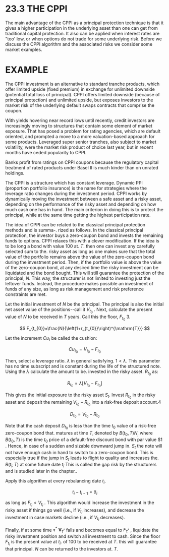 # 23.3 THE CPPI  

The main advantage of the CPPI as a principal protection technique is that it gives a higher participation in the underlying asset than one can get from traditional capital protection. It also can be applied when interest rates are "too' low, or when options do not trade for some underlying risk. Before we discuss the CPPI algorithm and the associated risks we consider some market examples.  

# EXAMPLE  

The CPPI investment is an alternative to standard tranche products, which offer limited upside (fixed premium) in exchange for unlimited downside (potential total loss of principal). CPPI offers limited downside (because of principal protection) and unlimited upside, but exposes investors to the market risk of the underlying default swaps contracts that comprise the coupon.  

With yields hovering near record lows until recently, credit investors are increasingly moving to structures that contain some element of market exposure. That has posed a problem for rating agencies, which are default oriented, and prompted a move to a more valuation-based approach for some products. Leveraged super senior tranches, also subject to market volatility, were the market risk product of choice last year, but in recent months have ceded popularity to CPPI.  

Banks profit from ratings on CPPI coupons because the regulatory capital treatment of rated products under Basel II is much kinder than on unrated holdings.  

The CPPI is a structure which has constant leverage. Dynamic PPI (proportion portfolio insurance) is the name for strategies where the leverage ratio changes during the investment period. CPPI works by dynamically moving the investment between a safe asset and a risky asset, depending on the performance of the risky asset and depending on how much cash one has in hand. The main criterion in doing this is to protect the principal, while at the same time getting the highest participation rate.  

The idea of CPPI can be related to the classical principal protection methods and is summa-. rized as follows. In the classical principal protection, the investor buys a zero-coupon bond and invests the remaining funds to options. CPPI relaxes this with a clever modification. If the idea is to be long a bond with value 100 at. $T.$ then one can invest any carefully selected sum to the. risky asset as long as one makes sure that the total value of the portfolio remains above the value of the zero-coupon bond during the investment period. Then, if the portfolio value is above the value of the zero-coupon bond, at any desired time the risky investment can be liquidated and the bond bought. This will still guarantee the protection of the principal, $N.$ This way, the structurer is not limited to investing just the leftover funds. Instead, the procedure makes possible an investment of funds of any size, as long as risk management and risk preference constraints are met.  

Let the initial investment of $N$ be the principal. The principal is also the initial net asset value of the positions--call it $V_{t_{0}}$ . Next, calculate the present value of $N$ to be received in $T$ years. Call this the floor, $F_{t_{0}}$ 3.  

$$
F_{t_{0}}=\frac{N}{\left(1+r_{t_{0}}\right)^{\mathrm{T}}}
$$  

Let the increment $C u_{t}$ be called the cushion:  

$$
C u_{t_{0}}=V_{t_{0}}-F_{t_{0}}
$$  

Then, select a leverage ratio. $\lambda$ in general satisfying. $1<\lambda.$ This parameter has no time subscript and is constant during the life of the structured note. Using the $\lambda$ calculate the amount to be. invested in the risky asset. $R_{t_{0}}$ as:  

$$
R_{t_{0}}=\lambda\big[V_{t_{0}}-F_{t_{0}}\big]
$$  

This gives the initial exposure to the risky asset $S_{t}.$ Invest $R_{t_{0}}$ in the risky asset and deposit the remaining $V_{t_{0}}-R_{t_{0}}$ into a risk-free deposit account.4  

$$
D_{t_{0}}=V_{t_{0}}-R_{t_{0}}
$$  

Note that the cash deposit $D_{t_{0}}$ is less than the time $t_{0}$ value of a risk-free zero-coupon bond that. matures at time $T_{:}$ denoted by $B(t_{0},T)N_{;}$ where $B(t_{0},T)$ is the time $t_{0}$ price of a default-free discount bond with par value $\$1$ . Hence, in case of a sudden and sizable downward jump in. $S_{t}$ the note will not have enough cash in hand to switch to a zero-coupon bond. This is especially true if the jump in $S_{t}$ leads to flight to quality and increases the. $B(t_{i},T)$ at some future date $t_{i}$ This is called the gap risk by the structurers and is studied later in the chapter..  

Apply this algorithm at every rebalancing date $t_{i}.$  

$$
t_{i}-t_{i-1}=\delta_{i}
$$  

as long as $F_{t_{i}}<V_{t_{i}}$ . This algorithm would increase the investment in the risky asset if things go well (i.e., if $V_{t_{i}}$ increases), and decrease the investment in case markets decline (i.e., if $V_{t_{i}}$ decreases).  

Finally, if at some time $\boldsymbol{\tau}^{*}\:\boldsymbol{V}_{\tau^{*}}$ falls and becomes equal to $F_{\tau^{*}}$ , liquidate the risky investment position and switch all investment to cash. Since the floor $F_{t_{i}}$ is the present value at $t_{i}.$ of 100 to be received at $T.$ this will guarantee that principal. $N$ can be returned to the investors at. $T.$  

